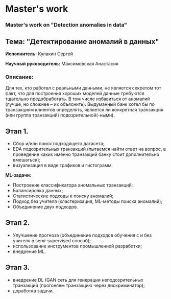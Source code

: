 # **Master's work**
### Master's work on "Detection anomalies in data"

## **Тема:** "Детектирование аномалий в данных"

**Исполнитель:** Кулакин Сергей

**Научный руководитель:** Максимовская Анастасия

### Описание:
Для тех, кто работал с реальными данными, не является секретом тот факт, что для построения хороших моделей данные требуются тщательно предобработать.
В том числе избавиться от аномалий (лучше, но сложнее – их объяснить).
Выдуманный банк хотел бы по транзакциям клиентов определять, является ли конкретная транзакция (или группа транзакций) подозрительной(-ными).

## Этап 1.

- Сбор и/или поиск подходящего датасета;
- EDA подозрительных транзакций (пытаемся найти ответ на вопрос, в проведение каких именно транзакций банку стоит дополнительно вмешаться);
- визуализация в виде графиков и гистограмм.

**ML-задачи:**
- Построение классификатора аномальных транзакций;
- Балансировка данных;
- Статистические подходы к поиску аномалий;
- Подход без учителя (кластеризация, ML-методы поиска аномалий);
- Объединение двух подходов.


## Этап 2.

- Улучшение прогноза (объединение подходов обучения с и без учителя в semi-supervised способ);
- использование инструментов промышленной разработки;
- внедрение ML.


## Этап 3.

- внедрение DL (GAN сеть для генерации неподозрительных транзакций (прогоняем транзакцию через дискриминатор);
- доработка задачи.
